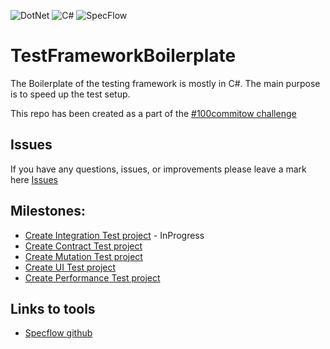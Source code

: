 ![DotNet](https://img.shields.io/badge/-.NET%207.0-darkviolet?style=for-the-badge&logo=.net&logoColor=white)
![C#](https://img.shields.io/badge/c%23-%23239120.svg?style=for-the-badge&logo=c-sharp&logoColor=white)
![SpecFlow](https://img.shields.io/badge/SpecFlow-blue?style=for-the-badge&logo=specflow&logoColor=white)

# TestFrameworkBoilerplate
The Boilerplate of the testing framework is mostly in C#.
The main purpose is to speed up the test setup.

This repo has been created as a part of the [#100commitow challenge](https://100commitow.pl)

## Issues
If you have any questions, issues, or improvements please leave a mark here [Issues](https://github.com/fszymaniak/TestFrameworkBoilerplate/issues)

## Milestones:
- [Create Integration Test project](https://github.com/fszymaniak/TestFrameworkBoilerplate/milestone/1) - InProgress
- [Create Contract Test project](https://github.com/fszymaniak/TestFrameworkBoilerplate/milestone/2)
- [Create Mutation Test project](https://github.com/fszymaniak/TestFrameworkBoilerplate/milestone/3)
- [Create UI Test project](https://github.com/fszymaniak/TestFrameworkBoilerplate/milestone/4)
- [Create Performance Test project](https://github.com/fszymaniak/TestFrameworkBoilerplate/milestone/5)

## Links to tools
- [Specflow github](https://github.com/SpecFlowOSS/SpecFlow)

